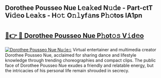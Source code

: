 ## Dorothee Pousseo Nue L𝚎a𝚔ed N𝚞𝚍e - Part-ctT Vi𝚍𝚎o L𝚎a𝚔s - H𝚘𝚝 O𝚗𝚕yf𝚊ns P𝚑𝚘tos IA1pn

# <h2><a href="http://kfa998.oniu.top/?m=Dorothee+Pousseo+Nue">🔗👉 🔴 Dorothee Pousseo Nue P𝚑ot𝚘𝚜 V𝚒d𝚎o</a></h2>

[![Dorothee Pousseo Nue Nu𝚍e𝚜](https://i.imgur.com/0qMVB7G.gif)](http://kfa998.oniu.top/?m=Dorothee+Pousseo+Nue)
Virtual entertainer and multimedia creator Dorothee Pousseo Nue, acclaimed for sharing dance and lifestyle knowledge through trending choreographies and compact clips. The public face of Dorothee Pousseo Nue exudes a friendly and relatable energy, but the intricacies of his personal life remain shrouded in secrecy.  
